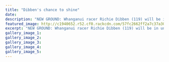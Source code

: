 ```yaml
---
title: "Dibben's chance to shine"
date: 
description: "NEW GROUND: Whanganui racer Richie Dibben (119) will be in unchartered territory without his own trusty bike for round two of the FIM Asia Supermoto Championship in Indonesia this weekend."
featured_image: http://c1940652.r52.cf0.rackcdn.com/57fc2662ff2a7c37a3000dd0/ex-Richie-Dibben-FIM-Asia-Supermoto-champs-in-Indonesia-Chron.jpg
excerpt: "NEW GROUND: Whanganui racer Richie Dibben (119) will be in unchartered territory without his own trusty bike for round two of the FIM Asia Supermoto Championship in Indonesia this weekend."
gallery_image_1: 
gallery_image_2: 
gallery_image_3: 
gallery_image_4: 
gallery_image_5: 
---
```


